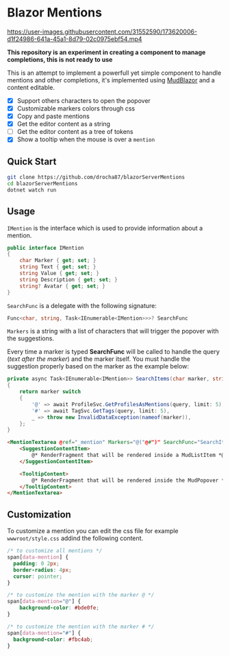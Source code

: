 # Blazor Mentions

https://user-images.githubusercontent.com/31552590/173620006-d1f24986-641a-45a1-8d79-02c0975ebf54.mp4

**This repository is an experiment in creating a component to manage completions,
this is not ready to use**

This is an attempt to implement a powerfull yet simple component to handle mentions
and other completions, it's implemented using [MudBlazor](https://mudblazor.com/)
and a content editable.

- [x] Support others characters to open the popover
- [x] Customizable markers colors through css
- [x] Copy and paste mentions
- [x] Get the editor content as a string
- [ ] Get the editor content as a tree of tokens
- [x] Show a tooltip when the mouse is over a `mention`

## Quick Start

```sh
git clone https://github.com/drocha87/blazorServerMentions
cd blazorServerMentions
dotnet watch run
```

## Usage

`IMention` is the interface which is used to provide information about a mention.

```csharp
public interface IMention
{
    char Marker { get; set; }
    string Text { get; set; }
    string Value { get; set; }
    string Description { get; set; }
    string? Avatar { get; set; }
}
```

`SearchFunc` is a delegate with the following signature:

```csharp
Func<char, string, Task<IEnumerable<IMention>>>? SearchFunc
```

`Markers` is a string with a list of characters that will trigger the popover with the suggestions.

Every time a marker is typed **SearchFunc** will be called to handle the query (_text after the marker_)
and the marker itself. You must handle the suggestion properly based on the marker as the example below:

```csharp
private async Task<IEnumerable<IMention>> SearchItems(char marker, string query)
{
    return marker switch
    {
        '@' => await ProfileSvc.GetProfilesAsMentions(query, limit: 5),
        '#' => await TagSvc.GetTags(query, limit: 5),
        _ => throw new InvalidDataException(nameof(marker)),
    };
}
```

```html
<MentionTextarea @ref="_mention" Markers="@("@#")" SearchFunc="SearchItems">
    <SuggestionContentItem>
        @* RenderFragment that will be rendered inside a MudListItem *@
    </SuggestionContentItem>

    <TooltipContent>
        @* RenderFragment that will be rendered inside the MudPopover *@
    </TooltipContent>
</MentionTextarea>
```


## Customization

To customize a mention you can edit the css file for example `wwwroot/style.css` addind the following content.

```css
/* to customize all mentions */
span[data-mention] {
  padding: 0 2px;
  border-radius: 4px;
  cursor: pointer;
}

/* to customize the mention with the marker @ */
span[data-mention="@"] {
    background-color: #bde0fe;
}

/* to customize the mention with the marker # */
span[data-mention="#"] {
  background-color: #fbc4ab;
}
```
